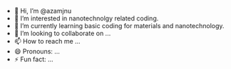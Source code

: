 - 👋 Hi, I’m @azamjnu
- 👀 I’m interested in nanotechnolgy related coding.
- 🌱 I’m currently learning basic coding for materials and nanotechnology.
- 💞️ I’m looking to collaborate on ...
- 📫 How to reach me ...
- 😄 Pronouns: ...
- ⚡ Fun fact: ...

<!---
azamjnu/azamjnu is a ✨ special ✨ repository because its `README.md` (this file) appears on your GitHub profile.
You can click the Preview link to take a look at your changes.
--->

